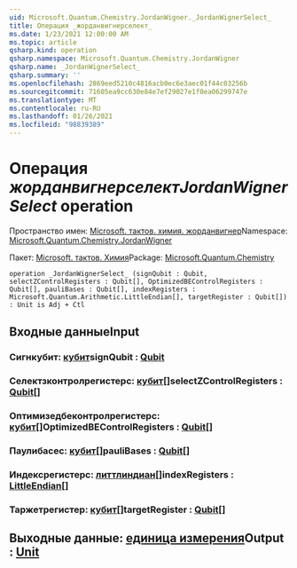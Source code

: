 ```yaml
---
uid: Microsoft.Quantum.Chemistry.JordanWigner._JordanWignerSelect_
title: Операция _жорданвигнерселект_
ms.date: 1/23/2021 12:00:00 AM
ms.topic: article
qsharp.kind: operation
qsharp.namespace: Microsoft.Quantum.Chemistry.JordanWigner
qsharp.name: _JordanWignerSelect_
qsharp.summary: ''
ms.openlocfilehash: 2869eed5210c4816acb0ec6e3aec01f44c03256b
ms.sourcegitcommit: 71605ea9cc630e84e7ef29027e1f0ea06299747e
ms.translationtype: MT
ms.contentlocale: ru-RU
ms.lasthandoff: 01/26/2021
ms.locfileid: "98839389"
---
```

# <a name="_jordanwignerselect_-operation"></a><span data-ttu-id="9cccb-102">Операция _жорданвигнерселект_</span><span class="sxs-lookup"><span data-stu-id="9cccb-102">_JordanWignerSelect_ operation</span></span>

<span data-ttu-id="9cccb-103">Пространство имен: [Microsoft. тактов. химия. жорданвигнер](xref:Microsoft.Quantum.Chemistry.JordanWigner)</span><span class="sxs-lookup"><span data-stu-id="9cccb-103">Namespace: [Microsoft.Quantum.Chemistry.JordanWigner](xref:Microsoft.Quantum.Chemistry.JordanWigner)</span></span>

<span data-ttu-id="9cccb-104">Пакет: [Microsoft. тактов. Химия](https://nuget.org/packages/Microsoft.Quantum.Chemistry)</span><span class="sxs-lookup"><span data-stu-id="9cccb-104">Package: [Microsoft.Quantum.Chemistry](https://nuget.org/packages/Microsoft.Quantum.Chemistry)</span></span>




```qsharp
operation _JordanWignerSelect_ (signQubit : Qubit, selectZControlRegisters : Qubit[], OptimizedBEControlRegisters : Qubit[], pauliBases : Qubit[], indexRegisters : Microsoft.Quantum.Arithmetic.LittleEndian[], targetRegister : Qubit[]) : Unit is Adj + Ctl
```


## <a name="input"></a><span data-ttu-id="9cccb-105">Входные данные</span><span class="sxs-lookup"><span data-stu-id="9cccb-105">Input</span></span>

### <a name="signqubit--qubit"></a><span data-ttu-id="9cccb-106">Сигнкубит: [кубит](xref:microsoft.quantum.lang-ref.qubit)</span><span class="sxs-lookup"><span data-stu-id="9cccb-106">signQubit : [Qubit](xref:microsoft.quantum.lang-ref.qubit)</span></span>




### <a name="selectzcontrolregisters--qubit"></a><span data-ttu-id="9cccb-107">Селектзконтролрегистерс: [кубит](xref:microsoft.quantum.lang-ref.qubit)[]</span><span class="sxs-lookup"><span data-stu-id="9cccb-107">selectZControlRegisters : [Qubit](xref:microsoft.quantum.lang-ref.qubit)[]</span></span>




### <a name="optimizedbecontrolregisters--qubit"></a><span data-ttu-id="9cccb-108">Оптимизедбеконтролрегистерс: [кубит](xref:microsoft.quantum.lang-ref.qubit)[]</span><span class="sxs-lookup"><span data-stu-id="9cccb-108">OptimizedBEControlRegisters : [Qubit](xref:microsoft.quantum.lang-ref.qubit)[]</span></span>




### <a name="paulibases--qubit"></a><span data-ttu-id="9cccb-109">Паулибасес: [кубит](xref:microsoft.quantum.lang-ref.qubit)[]</span><span class="sxs-lookup"><span data-stu-id="9cccb-109">pauliBases : [Qubit](xref:microsoft.quantum.lang-ref.qubit)[]</span></span>




### <a name="indexregisters--littleendian"></a><span data-ttu-id="9cccb-110">Индексрегистерс: [литтлиндиан](xref:Microsoft.Quantum.Arithmetic.LittleEndian)[]</span><span class="sxs-lookup"><span data-stu-id="9cccb-110">indexRegisters : [LittleEndian](xref:Microsoft.Quantum.Arithmetic.LittleEndian)[]</span></span>




### <a name="targetregister--qubit"></a><span data-ttu-id="9cccb-111">Таржетрегистер: [кубит](xref:microsoft.quantum.lang-ref.qubit)[]</span><span class="sxs-lookup"><span data-stu-id="9cccb-111">targetRegister : [Qubit](xref:microsoft.quantum.lang-ref.qubit)[]</span></span>





## <a name="output--unit"></a><span data-ttu-id="9cccb-112">Выходные данные: [единица измерения](xref:microsoft.quantum.lang-ref.unit)</span><span class="sxs-lookup"><span data-stu-id="9cccb-112">Output : [Unit](xref:microsoft.quantum.lang-ref.unit)</span></span>

